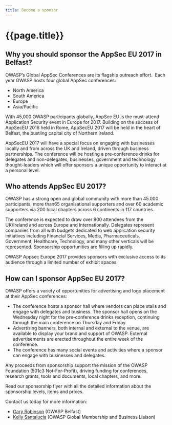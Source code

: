 ```yaml
---
title: Become a sponsor
---
```

# {{page.title}}

## Why you should sponsor the AppSec EU 2017 in Belfast?

OWASP’s Global AppSec Conferences are its flagship outreach effort.  Each year OWASP hosts four global AppSec conferences:

* North America
* South America
* Europe
* Asia/Pacific

With 45,000 OWASP participants globally, AppSec EU is the must-attend Application Security event in Europe for 2017. Building on the success of AppSecEU 2016 held in Rome, AppSecEU 2017 will be held in the heart of Belfast, the bustling capital city of Northern Ireland.

AppSecEU 2017 will have a special focus on engaging with businesses locally and from across the UK and Ireland, driven through business partnerships. The conference will be hosting a pre-conference drinks for delegates and non-delegates, businesses, government and technology thought-leaders which will offer sponsors a unique opportunity to interact at a personal level.

## Who attends AppSec EU 2017?

OWASP has a strong open and global community with more than 45.000 participants, more than65 organisational supporters and over 60 academic supporters via 200 local chapters across 6 continents in 117 countries.

The conference is expected to draw over 800 attendees from the UK/Ireland and across Europe and Internationally. Delegates represent companies from all with budgets dedicated to web application security initiatives including Financial Services, Media, Pharmaceuticals, Government, Healthcare, Technology, and many other verticals will be represented. Sponsorship opportunities are filling up rapidly.

OWASP Appsec Europe 2017 provides sponsors with exclusive access to its audience through a limited number of exhibit spaces.

## How can I sponsor AppSec EU 2017?

OWASP offers a variety of opportunities for advertising and logo placement at their AppSec conferences:

* The conference hosts a sponsor hall where vendors can place stalls and engage with delegates and business. The sponsor hall opens on the Wednesday night for the pre-conference drinks reception, continuing through the main conference on Thursday and Friday.
* Advertising banners, both internal and external to the venue, are available to display your brand and support of OWASP. External advertisements are erected throughout the entire week of the conference.
* The conference has many social events and activities where a sponsor can engage with businesses and delegates.

Any proceeds from sponsorship support the mission of the OWASP Foundation (501c3 Not-For-Profit), driving funding for conferences, research grants, tools and documents, local chapters, and more.

Read our sponsorship flyer with all the detailed information about the sponsorship levels, items and prices.

Contact us today for more information:

* [Gary Robinson](mailto:gary.robinson@owasp.org) (OWASP Belfast)
* [Kelly Santalucia](mailto:kelly.santalucia@owasp.org) (OWASP Global Membership and Business Liaison)

